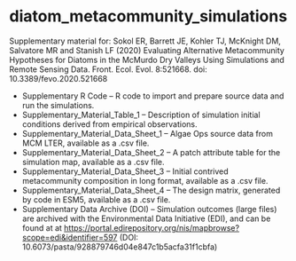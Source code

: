 # diatom_metacommunity_simulations

Supplementary material for:
Sokol ER, Barrett JE, Kohler TJ, McKnight DM, Salvatore MR and Stanish LF (2020) Evaluating Alternative Metacommunity Hypotheses for Diatoms in the McMurdo Dry Valleys Using Simulations and Remote Sensing Data. Front. Ecol. Evol. 8:521668. doi: 10.3389/fevo.2020.521668

 - Supplementary R Code – R code to import and prepare source data and run the simulations. 
 - Supplementary_Material_Table_1 – Description of simulation initial conditions derived from empirical observations.
 - Supplementary_Material_Data_Sheet_1 – Algae Ops source data from MCM LTER, available as a .csv file.  
 - Supplementary_Material_Data_Sheet_2 – A patch attribute table for the simulation map, available as a .csv file.
 - Supplementary_Material_Data_Sheet_3 – Initial contrived metacommunity composition in long format, available as a .csv file.
 - Supplementary_Material_Data_Sheet_4 – The design matrix, generated by code in ESM5, available as a .csv file.
 - Supplementary Data Archive (DOI) – Simulation outcomes (large files) are archived with the Environmental Data Initiative (EDI), and can be found at at https://portal.edirepository.org/nis/mapbrowse?scope=edi&identifier=597 (DOI: 10.6073/pasta/928879746d04e847c1b5acfa31f1cbfa)
